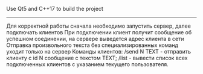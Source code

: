 Use Qt5 and C++17 to build the project
***
Для корректной работы сначала необходимо запустить сервер, далее подключать клиентов
При подключении клиент получит сообщение об успешном соединении, на сервере выведется адрес клиента в сети
Отправка произвольного текста без специализированных команд уходит только на сервер
Команды клиентов:
/send N TEXT - отправить клиенту с id N сообщение с текстом TEXT;
/list - вывести список всех подключенных клиентов с указанием текущего пользователя.
